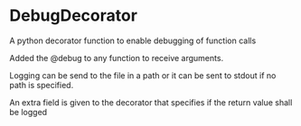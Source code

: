 # DebugDecorator
A python decorator function to enable debugging of function calls


Added the @debug to any function to receive arguments.

Logging can be send to the file in a path or it can be sent to stdout if 
no path is specified.

An extra field is given to the decorator that specifies if the return value 
shall be logged
